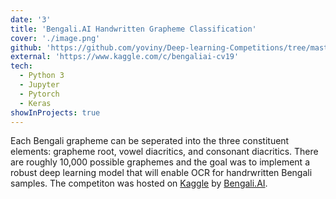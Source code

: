 ```yaml
---
date: '3'
title: 'Bengali.AI Handwritten Grapheme Classification'
cover: './image.png'
github: 'https://github.com/yoviny/Deep-learning-Competitions/tree/master/Bengali.Ai%20classification%20challenge'
external: 'https://www.kaggle.com/c/bengaliai-cv19'
tech:
  - Python 3
  - Jupyter
  - Pytorch
  - Keras
showInProjects: true
---
```


Each Bengali grapheme can be seperated into the three constituent elements: grapheme root, vowel diacritics, and consonant diacritics. There are roughly 10,000 possible graphemes and the goal was to implement a robust deep learning model that will enable OCR for handrwritten Bengali samples. The competiton was hosted on [Kaggle](https://www.kaggle.com/c/prostate-cancer-grade-assessment) by [Bengali.AI](https://bengali.ai/).
